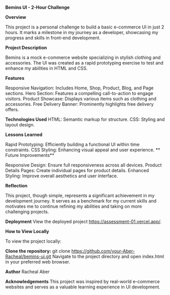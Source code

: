 **Bemins UI - 2-Hour Challenge**


**Overview**

This project is a personal challenge to build a basic e-commerce UI in just 2 hours. It marks a milestone in my journey as a developer, showcasing my progress and skills in front-end development.

**Project Description**

Bemins is a mock e-commerce website specializing in stylish clothing and accessories. The UI was created as a rapid prototyping exercise to test and enhance my abilities in HTML and CSS.

**Features**

Responsive Navigation: Includes Home, Shop, Product, Blog, and Page sections.
Hero Section: Features a compelling call-to-action to engage visitors.
Product Showcase: Displays various items such as clothing and accessories.
Free Delivery Banner: Prominently highlights free delivery offers.


**Technologies Used**
HTML: Semantic markup for structure.
CSS: Styling and layout design.

**Lessons Learned**

Rapid Prototyping: Efficiently building a functional UI within time constraints.
CSS Styling: Enhancing visual appeal and user experience.
**
Future Improvements**

Responsive Design: Ensure full responsiveness across all devices.
Product Details Pages: Create individual pages for product details.
Enhanced Styling: Improve overall aesthetics and user interface.


**Reflection**

This project, though simple, represents a significant achievement in my development journey. It serves as a benchmark for my current skills and motivates me to continue refining my abilities and taking on more challenging projects.


**Deployment**
View the deployed project https://assessment-01.vercel.app/.

**How to View Locally**

To view the project locally:

**Clone the repository:**
git clone https://github.com/your-Aber-Racheal/bemins-ui.git
Navigate to the project directory and open index.html in your preferred web browser.

**Author**
Racheal Aber

**Acknowledgements**
This project was inspired by real-world e-commerce websites and serves as a valuable learning experience in UI development.

